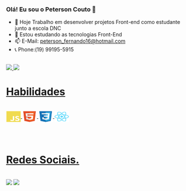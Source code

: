 ### Olá! Eu sou o Peterson Couto 👋

- 🔭 Hoje Trabalho em desenvolver projetos Front-end como estudante junto a escola DNC
- 🌱 Estou estudando as tecnologias Front-End
- 📫 E-Mail: peterson_fernando16@hotmail.com
- 📞 Phone:(19) 99195-5915
<br>
  <div>
    <a href="https://github.com/petersonfernandocouto">
    <img height="180em" src="https://github-readme-stats.vercel.app/api?username=petersonfernandocouto&show_icons=true&theme=transparent&include_all_commits=true&count_private=true"/>
    <img height="180em" src="https://github-readme-stats.vercel.app/api/top-langs/?username=petersonfernandocouto&layout=compact&langs_count=16&theme=transparent"/>
  </div>

  <div style="display: inline_block"> <h1>Habilidades</h1><br>
    <img align="center" alt="Rafa-Js" height="30" width="40" src="https://raw.githubusercontent.com/devicons/devicon/master/icons/javascript/javascript-plain.svg">
    <img align="center" alt="Rafa-HTML" height="30" width="40" src="https://raw.githubusercontent.com/devicons/devicon/master/icons/html5/html5-original.svg">
    <img align="center" alt="Rafa-CSS" height="30" width="40" src="https://raw.githubusercontent.com/devicons/devicon/master/icons/css3/css3-original.svg">
    <img align="center" alt="Rafa-React" height="30" width="40" src="https://raw.githubusercontent.com/devicons/devicon/master/icons/react/react-original.svg">
  </div>

  ##
  
<br>
  <div><h1>Redes Sociais.</h1><br>
    <a href="https://instagram.com/petersonfernando17" target="_blank"><img src="https://img.shields.io/badge/-Instagram-%23E4405F?style=for-the-badge&logo=instagram&logoColor=white" 
    target="_blank"></a>
    <a href="https://www.linkedin.com/in/peterson-fernando-6b3709133" target="_blank"><img src="https://img.shields.io/badge/-LinkedIn-%230077B5?style=for-the-badge&logo=linkedin&logoColor=white" target="_blank"></a> 
  </div>
 
